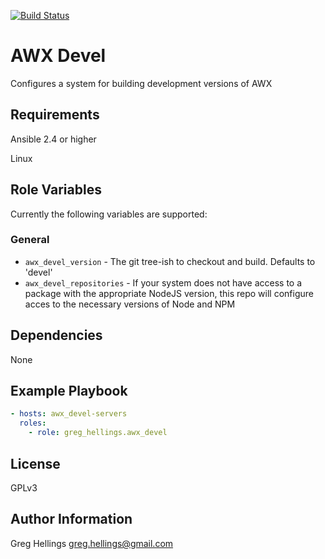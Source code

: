 [![Build Status](https://travis-ci.org/devroles/awx_devel.svg?branch=master)](https://travis-ci.org/devroles/awx_devel)

AWX Devel
===========

Configures a system for building development versions of AWX

Requirements
------------

Ansible 2.4 or higher

Linux

Role Variables
--------------

Currently the following variables are supported:

### General

* `awx_devel_version` - The git tree-ish to checkout and build. Defaults to
  'devel'
* `awx_devel_repositories` - If your system does not have access to a package
  with the appropriate NodeJS version, this repo will configure acces to the
  necessary versions of Node and NPM

Dependencies
------------

None

Example Playbook
----------------

```yaml
- hosts: awx_devel-servers
  roles:
    - role: greg_hellings.awx_devel
```

License
-------

GPLv3

Author Information
------------------

Greg Hellings <greg.hellings@gmail.com>

